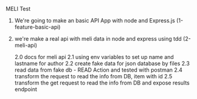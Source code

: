 MELI Test

1. We're going to make an basic API App with node and Express.js
   (1-feature-basic-api)

2. we're make a real api with meli data in node and express using tdd
   (2-meli-api)

   2.0 docs for meli api
   2.1 using env variables to set up name and lastname for author
   2.2 create fake data for json database by files
   2.3 read data from fake db - READ Action and tested with postman
   2.4 transform the request to read the info from DB, item with id
   2.5 transform the get request to read the info from DB and expose results endpoint
